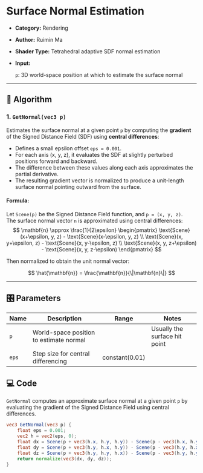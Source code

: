 # Surface Normal Estimation

- **Category:** Rendering

- **Author:** Ruimin Ma

- **Shader Type:** Tetrahedral adaptive SDF normal estimation

- **Input:** 

  `p`: 3D world-space position at which to estimate the surface normal

---

## 🧠 Algorithm

### 1. `GetNormal(vec3 p)`
Estimates the surface normal at a given point `p` by computing the **gradient** of the Signed Distance Field (SDF) using **central differences**:

- Defines a small epsilon offset `eps = 0.001`.
- For each axis (x, y, z), it evaluates the SDF at slightly perturbed positions forward and backward.
- The difference between these values along each axis approximates the partial derivative.
- The resulting gradient vector is normalized to produce a unit-length surface normal pointing outward from the surface.

#### Formula:

Let `Scene(p)` be the Signed Distance Field function, and `p = (x, y, z)`.  
The surface normal vector `n` is approximated using central differences:
$$
\mathbf{n} \approx \frac{1}{2\epsilon}
\begin{pmatrix}
\text{Scene}(x+\epsilon, y, z) - \text{Scene}(x-\epsilon, y, z) \\
\text{Scene}(x, y+\epsilon, z) - \text{Scene}(x, y-\epsilon, z) \\
\text{Scene}(x, y, z+\epsilon) - \text{Scene}(x, y, z-\epsilon)
\end{pmatrix}
$$

Then normalized to obtain the unit normal vector:

$$
\hat{\mathbf{n}} = \frac{\mathbf{n}}{\|\mathbf{n}\|}
$$

---

 ## 🎛️ Parameters

| Name | Description          | Range | Notes |
|------|-------------------|-------|-------|
| `p`   | World-space position to estimate normal |                | Usually the surface hit point |
| `eps` | Step size for central differencing      | constant(0.01) |                               |



## 💻 Code
`GetNormal` computes an approximate surface normal at a given point `p` by evaluating the gradient of the Signed Distance Field using central differences.

```glsl
vec3 GetNormal(vec3 p) {
    float eps = 0.001;
    vec2 h = vec2(eps, 0);
    float dx = Scene(p + vec3(h.x, h.y, h.y)) - Scene(p - vec3(h.x, h.y, h.y));
    float dy = Scene(p + vec3(h.y, h.x, h.y)) - Scene(p - vec3(h.y, h.x, h.y));
    float dz = Scene(p + vec3(h.y, h.y, h.x)) - Scene(p - vec3(h.y, h.y, h.x));
    return normalize(vec3(dx, dy, dz));
}
```